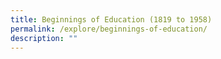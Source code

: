 ```yaml
---
title: Beginnings of Education (1819 to 1958)
permalink: /explore/beginnings-of-education/
description: ""
---
```

